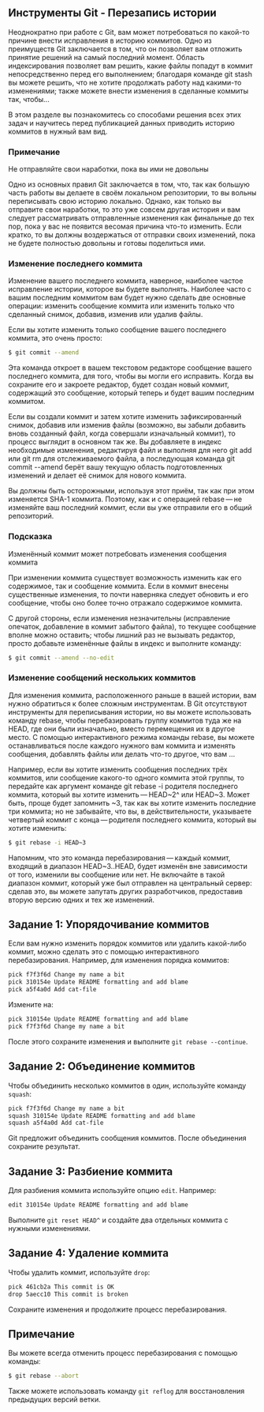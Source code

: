 
## Инструменты Git - Перезапись истории

Неоднократно при работе с Git, вам может потребоваться по какой-то причине внести исправления в историю коммитов. Одно из преимуществ Git заключается в том, что он позволяет вам отложить принятие решений на самый последний момент. Область индексирования позволяет вам решить, какие файлы попадут в коммит непосредственно перед его выполнением; благодаря команде git stash вы можете решить, что не хотите продолжать работу над какими-то изменениями; также можете внести изменения в сделанные коммиты так, чтобы...

В этом разделе вы познакомитесь со способами решения всех этих задач и научитесь перед публикацией данных приводить историю коммитов в нужный вам вид.

### Примечание
Не отправляйте свои наработки, пока вы ими не довольны

Одно из основных правил Git заключается в том, что, так как большую часть работы вы делаете в своём локальном репозитории, то вы вольны переписывать свою историю локально. Однако, как только вы отправите свои наработки, то это уже совсем другая история и вам следует рассматривать отправленные изменения как финальные до тех пор, пока у вас не появится весомая причина что-то изменить. Если кратко, то вы должны воздержаться от отправки своих изменений, пока не будете полностью довольны и готовы поделиться ими.

### Изменение последнего коммита

Изменение вашего последнего коммита, наверное, наиболее частое исправление истории, которое вы будете выполнять. Наиболее часто с вашим последним коммитом вам будет нужно сделать две основные операции: изменить сообщение коммита или изменить только что сделанный снимок, добавив, изменив или удалив файлы.

Если вы хотите изменить только сообщение вашего последнего коммита, это очень просто:

```bash
$ git commit --amend
```

Эта команда откроет в вашем текстовом редакторе сообщение вашего последнего коммита, для того, чтобы вы могли его исправить. Когда вы сохраните его и закроете редактор, будет создан новый коммит, содержащий это сообщение, который теперь и будет вашим последним коммитом.

Если вы создали коммит и затем хотите изменить зафиксированный снимок, добавив или изменив файлы (возможно, вы забыли добавить вновь созданный файл, когда совершали изначальный коммит), то процесс выглядит в основном так же. Вы добавляете в индекс необходимые изменения, редактируя файл и выполняя для него git add или git rm для отслеживаемого файла, а последующая команда git commit --amend берёт вашу текущую область подготовленных изменений и делает её снимок для нового коммита.

Вы должны быть осторожными, используя этот приём, так как при этом изменяется SHA-1 коммита. Поэтому, как и с операцией rebase — не изменяйте ваш последний коммит, если вы уже отправили его в общий репозиторий.

### Подсказка
Изменённый коммит может потребовать изменения сообщения коммита

При изменении коммита существует возможность изменить как его содержимое, так и сообщение коммита. Если в коммит внесены существенные изменения, то почти наверняка следует обновить и его сообщение, чтобы оно более точно отражало содержимое коммита.

С другой стороны, если изменения незначительны (исправление опечаток, добавление в коммит забытого файла), то текущее сообщение вполне можно оставить; чтобы лишний раз не вызывать редактор, просто добавьте изменённые файлы в индекс и выполните команду:

```bash
$ git commit --amend --no-edit
```

### Изменение сообщений нескольких коммитов

Для изменения коммита, расположенного раньше в вашей истории, вам нужно обратиться к более сложным инструментам. В Git отсутствуют инструменты для переписывания истории, но вы можете использовать команду rebase, чтобы перебазировать группу коммитов туда же на HEAD, где они были изначально, вместо перемещения их в другое место. С помощью интерактивного режима команды rebase, вы можете останавливаться после каждого нужного вам коммита и изменять сообщения, добавлять файлы или делать что-то другое, что вам ...

Например, если вы хотите изменить сообщения последних трёх коммитов, или сообщение какого-то одного коммита этой группы, то передайте как аргумент команде git rebase -i родителя последнего коммита, который вы хотите изменить — HEAD~2^ или HEAD~3. Может быть, проще будет запомнить ~3, так как вы хотите изменить последние три коммита; но не забывайте, что вы, в действительности, указываете четвертый коммит с конца — родителя последнего коммита, который вы хотите изменить:

```bash
$ git rebase -i HEAD~3
```

Напомним, что это команда перебазирования — каждый коммит, входящий в диапазон HEAD~3..HEAD, будет изменён вне зависимости от того, изменили вы сообщение или нет. Не включайте в такой диапазон коммит, который уже был отправлен на центральный сервер: сделав это, вы можете запутать других разработчиков, предоставив вторую версию одних и тех же изменений.

## Задание 1: Упорядочивание коммитов

Если вам нужно изменить порядок коммитов или удалить какой-либо коммит, можно сделать это с помощью интерактивного перебазирования. Например, для изменения порядка коммитов:

```bash
pick f7f3f6d Change my name a bit
pick 310154e Update README formatting and add blame
pick a5f4a0d Add cat-file
```

Измените на:
```bash
pick 310154e Update README formatting and add blame
pick f7f3f6d Change my name a bit
```

После этого сохраните изменения и выполните `git rebase --continue`.

## Задание 2: Объединение коммитов

Чтобы объединить несколько коммитов в один, используйте команду `squash`:

```bash
pick f7f3f6d Change my name a bit
squash 310154e Update README formatting and add blame
squash a5f4a0d Add cat-file
```

Git предложит объединить сообщения коммитов. После объединения сохраните результат.

## Задание 3: Разбиение коммита

Для разбиения коммита используйте опцию `edit`. Например:

```bash
edit 310154e Update README formatting and add blame
```

Выполните `git reset HEAD^` и создайте два отдельных коммита с нужными изменениями.

## Задание 4: Удаление коммита

Чтобы удалить коммит, используйте `drop`:
```bash
pick 461cb2a This commit is OK
drop 5aecc10 This commit is broken
```

Сохраните изменения и продолжите процесс перебазирования.

## Примечание

Вы можете всегда отменить процесс перебазирования с помощью команды:
```bash
$ git rebase --abort
```
Также можете использовать команду `git reflog` для восстановления предыдущих версий ветки.
